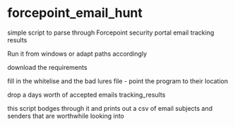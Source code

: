 # forcepoint_email_hunt
simple script to parse through Forcepoint security portal email tracking results

Run it from windows or adapt paths accordingly

download the requirements

fill in the whitelise and the bad lures file  - point the program to their location

drop a days worth of accepted emails tracking_results

this script bodges through it and prints out a csv of email subjects and senders that are worthwhile looking into
